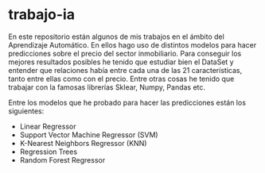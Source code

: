 # trabajo-ia

En este repositorio están algunos de mis trabajos en el ámbito del Aprendizaje Automático. En ellos hago uso de distintos modelos para hacer predicciones sobre el precio del sector inmobiliario. Para conseguir los mejores resultados posibles he tenido que estudiar bien el DataSet y entender que relaciones había entre cada una de las 21 características, tanto entre ellas como con el precio. Entre otras cosas he tenido que trabajar con la famosas librerías Sklear, Numpy, Pandas etc.

Entre los modelos que he probado para hacer las predicciones están los siguientes:

- Linear Regressor
- Support Vector Machine Regressor (SVM)
- K-Nearest Neighbors Regressor (KNN)
- Regression Trees 
- Random Forest Regressor
